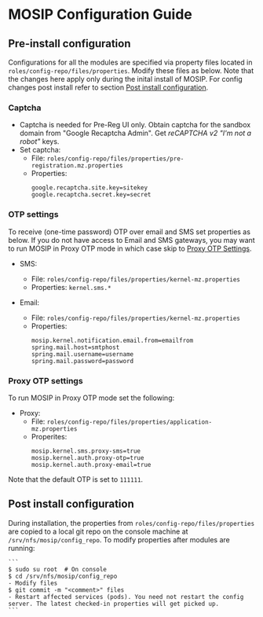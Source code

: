 # MOSIP Configuration Guide

## Pre-install configuration

Configurations for all the modules are specified via property files located in `roles/config-repo/files/properties`.  Modify these files as below. Note that the changes here apply only during the inital install of MOSIP. For config changes post install refer to section [Post install configuration](#post-install-configuration).

### Captcha
* Captcha is needed for Pre-Reg UI only. Obtain captcha for the sandbox domain from "Google Recaptcha Admin".  Get _reCAPTCHA v2 "I'm not a robot"_ keys. 
* Set captcha:
  * File: `roles/config-repo/files/properties/pre-registration.mz.properties`
  * Properties:
    ```
    google.recaptcha.site.key=sitekey
    google.recaptcha.secret.key=secret
    ```

### OTP settings
To receive (one-time password) OTP over email and SMS set properties as below.  If you do not have access to Email and SMS gateways, you may want to run MOSIP in Proxy OTP mode in which case skip to [Proxy OTP Settings](#proxy-otp-settings). 
* SMS:
  * File: `roles/config-repo/files/properties/kernel-mz.properties`
  * Properties:  `kernel.sms.*`

* Email:
  * File: `roles/config-repo/files/properties/kernel-mz.properties`
  * Properties:
    ```
    mosip.kernel.notification.email.from=emailfrom
    spring.mail.host=smtphost
    spring.mail.username=username
    spring.mail.password=password
    ```
### Proxy OTP settings

To run MOSIP in Proxy OTP mode set the following:
* Proxy: 
  * File: `roles/config-repo/files/properties/application-mz.properties` 
  * Properites:
    ```
    mosip.kernel.sms.proxy-sms=true
    mosip.kernel.auth.proxy-otp=true
    mosip.kernel.auth.proxy-email=true
    ```
Note that the default OTP is set to `111111`.

## Post install configuration

During installation, the properties from `roles/config-repo/files/properties` are copied to a local git repo on the console machine at `/srv/nfs/mosip/config_repo`.  To modify properties after modules are running:  

    ```
    $ sudo su root  # On console
    $ cd /srv/nfs/mosip/config_repo   
    - Modify files
    $ git commit -m "<comment>" files
    - Restart affected services (pods). You need not restart the config server. The latest checked-in properties will get picked up.
    ```
